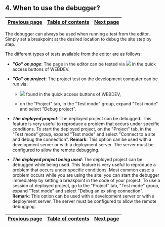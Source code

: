 


## 4. When to use the debugger?
			



| [Previous page](../Concepts_WB/1410087480.md) | [Table of contents](../Concepts_WB/1410087102.md) | [Next page](../Concepts_WB/1410087482.md) |
| --- | --- | --- |



<a name="NOTE1"></a>
<a name="NOTE1_1"></a>
The debugger can always be used when running a test from the editor. Simply set a breakpoint at the desired location to debug the site step by step.

The different types of tests available from the editor are as follows:

- ***"Go" on page***:
	The page in the editor can be tested via ![](https://doc.pcsoft.fr/en-US/images/image.awp?langid=3&name=ICO_Go%20Page_bl.gif)
 in the quick access buttons of WEBDEV.




- ***"Go" on project***:
	The project test on the development computer can be run via:

	- ![](https://doc.pcsoft.fr/en-US/images/image.awp?langid=3&name=ICO_GO_Projet_WB_bl.gif)
found in the quick access buttons of WEBDEV, 

	- on the "Project" tab, in the "Test mode" group, expand "Test mode" and select "Debug project".







- ***The deployed project***:
	The deployed project can be debugged. This feature is very useful to reproduce a problem that occurs under specific conditions.
	To start the deployed project, on the "Project" tab, in the "Test mode" group, expand "Test mode" and select "Connect to a site and debug the connection".
	**Remark**: This option can be used with a development server or with a deployment server. The server must be configured to allow the remote debugging.




- ***The deployed project being used***:
	The deployed project can be debugged while being used. This feature is very useful to reproduce a problem that occurs under specific conditions. Most common case: a problem occurs while you are using the site: you can start the debugger immediately by setting a breakpoint in the code of your project.
	To use a session of deployed project, go to the "Project" tab, "Test mode" group, expand "Test mode" and select "Debug an existing connection".
	**Remark**: This option can be used with a development server or with a deployment server. The server must be configured to allow the remote debugging.




| [Previous page](../Concepts_WB/1410087480.md) | [Table of contents](../Concepts_WB/1410087102.md) | [Next page](../Concepts_WB/1410087482.md) |
| --- | --- | --- |




